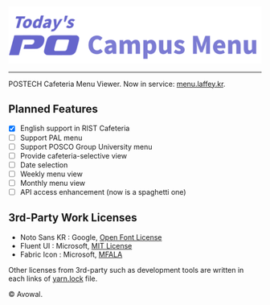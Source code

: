 <img src="./resources/header.svg" />

---

POSTECH Cafeteria Menu Viewer. Now in service: [menu.laffey.kr](https://menu.laffey.kr/).

Planned Features
----------------

- [x] English support in RIST Cafeteria
- [ ] Support PAL menu
- [ ] Support POSCO Group University menu
- [ ] Provide cafeteria-selective view
- [ ] Date selection
- [ ] Weekly menu view
- [ ] Monthly menu view
- [ ] API access enhancement (now is a spaghetti one)

3rd-Party Work Licenses
-----------------------

- Noto Sans KR : Google, [Open Font License](http://scripts.sil.org/cms/scripts/page.php?site_id=nrsi&id=OFL_web)
- Fluent UI : Microsoft, [MIT License](https://github.com/microsoft/fluentui/blob/master/LICENSE)
- Fabric Icon : Microsoft, [MFALA](https://aka.ms/fluentui-assets-license)

Other licenses from 3rd-party such as development tools are written in each links of [yarn.lock](./yarn.lock) file.

&copy; Avowal.
